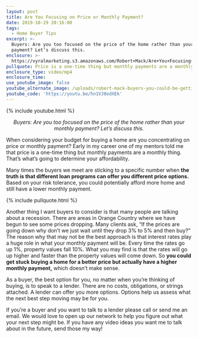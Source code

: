 ```yaml
---
layout: post
title: Are You Focusing on Price or Monthly Payment?
date: 2019-10-29 20:16:00
tags:
  - Home Buyer Tips
excerpt: >-
  Buyers: Are you too focused on the price of the home rather than your monthly
  payment? Let’s discuss this.
enclosure: >-
  https://vyralmarketing.s3.amazonaws.com/Robert+Mack/Are+You+Focusing+on+Price+or+Monthly+Payment_.mp4
pullquote: Price is a one-time thing but monthly payments are a monthly thing.
enclosure_type: video/mp4
enclosure_time:
use_youtube_image: false
youtube_alternate_image: /uploads/robert-mack-buyers-you-could-be-getting-a-better-deal-youtube.png
youtube_code: 'https://youtu.be/hn1VJ0odXEk'
---
```


{% include youtube.html %}

<p style="text-align: center;"><em>Buyers: Are you too focused on the price of the home rather than your monthly payment? Let’s discuss this.</em></p>

When considering your budget for buying a home are you concentrating on price or monthly payment? Early in my career one of my mentors told me that price is a one-time thing but monthly payments are a monthly thing. That’s what’s going to determine your affordability.&nbsp;

Many times the buyers we meet are sticking to a specific number when **the truth is that different loan programs can offer you different price options.** Based on your risk tolerance, you could potentially afford more home and still have a lower monthly payment.&nbsp;

{% include pullquote.html %}

Another thing I want buyers to consider is that many people are talking about a recession. There are areas in Orange Country where we have begun to see some prices dropping. Many clients ask, “If the prices are going down why don’t we just wait until they drop 3% to 5% and then buy?” The reason why that may not be the best approach is that interest rates play a huge role in what your monthly payment will be. Every time the rates go up 1%, property values fall 10%. What you may find is that the rates will go up higher and faster than the property values will come down. So **you could get stuck buying a home for a better price but actually have a higher monthly payment,** which doesn’t make sense.&nbsp;

As a buyer, the best option for you, no matter when you’re thinking of buying, is to speak to a lender. There are no costs, obligations, or strings attached. A lender can offer you more options. Options help us assess what the next best step moving may be for you.&nbsp;

If you’re a buyer and you want to talk to a lender please call or send me an email. We would love to open up our network to help you figure out what your next step might be. If you have any video ideas you want me to talk about in the future, send those my way\!